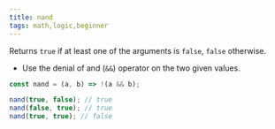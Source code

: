 ```yaml
---
title: nand
tags: math,logic,beginner
---
```


Returns `true` if at least one of the arguments is `false`, `false` otherwise.

- Use the denial of and (`&&`) operator on the two given values.

```js
const nand = (a, b) => !(a && b);
```

```js
nand(true, false); // true
nand(false, true); // true
nand(true, true); // false
```
